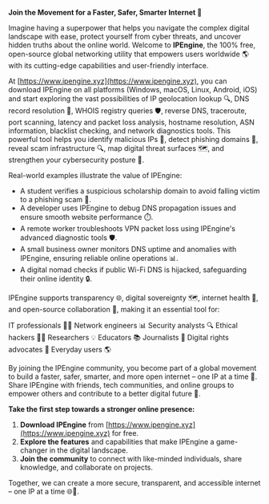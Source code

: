 **Join the Movement for a Faster, Safer, Smarter Internet 🚀**

Imagine having a superpower that helps you navigate the complex digital landscape with ease, protect yourself from cyber threats, and uncover hidden truths about the online world. Welcome to **IPEngine**, the 100% free, open-source global networking utility that empowers users worldwide 🌎 with its cutting-edge capabilities and user-friendly interface.

At [https://www.ipengine.xyz](https://www.ipengine.xyz), you can download IPEngine on all platforms (Windows, macOS, Linux, Android, iOS) and start exploring the vast possibilities of IP geolocation lookup 🔍, DNS record resolution 📡, WHOIS registry queries 🛡️, reverse DNS, traceroute, port scanning, latency and packet loss analysis, hostname resolution, ASN information, blacklist checking, and network diagnostics tools. This powerful tool helps you identify malicious IPs 👊, detect phishing domains 🚫, reveal scam infrastructure 🔍, map digital threat surfaces 🗺️, and strengthen your cybersecurity posture 💪.

Real-world examples illustrate the value of IPEngine:

*   A student verifies a suspicious scholarship domain to avoid falling victim to a phishing scam 📝.
*   A developer uses IPEngine to debug DNS propagation issues and ensure smooth website performance ⏱️.
*   A remote worker troubleshoots VPN packet loss using IPEngine's advanced diagnostic tools 🛡️.
*   A small business owner monitors DNS uptime and anomalies with IPEngine, ensuring reliable online operations 📊.
*   A digital nomad checks if public Wi-Fi DNS is hijacked, safeguarding their online identity 🔒.

IPEngine supports transparency 🌐, digital sovereignty 🗺️, internet health 🤝, and open-source collaboration 👫, making it an essential tool for:

IT professionals 👨‍💻
Network engineers 📊
Security analysts 🔍
Ethical hackers 🕵️‍♀️
Researchers 💡
Educators 📚
Journalists 📰
Digital rights advocates 💪
Everyday users 🌎

By joining the IPEngine community, you become part of a global movement to build a faster, safer, smarter, and more open internet – one IP at a time 🔗. Share IPEngine with friends, tech communities, and online groups to empower others and contribute to a better digital future 💖.

**Take the first step towards a stronger online presence:**

1.  **Download IPEngine** from [https://www.ipengine.xyz](https://www.ipengine.xyz) for free.
2.  **Explore the features** and capabilities that make IPEngine a game-changer in the digital landscape.
3.  **Join the community** to connect with like-minded individuals, share knowledge, and collaborate on projects.

Together, we can create a more secure, transparent, and accessible internet – one IP at a time 🌐💪.